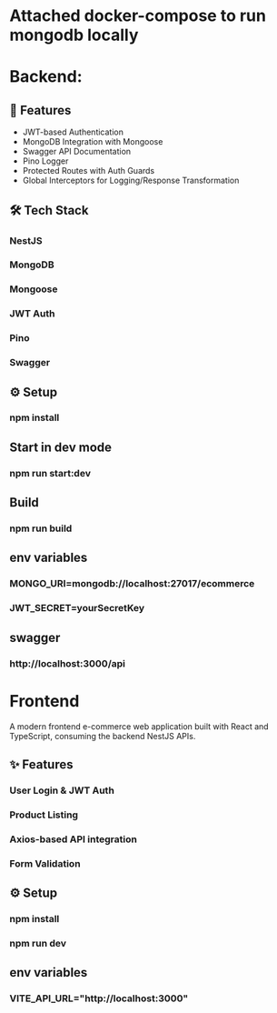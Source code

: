 # Attached docker-compose to run mongodb locally

# Backend:

## 🚀 Features

- JWT-based Authentication
- MongoDB Integration with Mongoose
- Swagger API Documentation
- Pino Logger
- Protected Routes with Auth Guards
- Global Interceptors for Logging/Response Transformation

## 🛠️ Tech Stack

### NestJS
### MongoDB
### Mongoose
### JWT Auth
### Pino
### Swagger


## ⚙️ Setup

### npm install

## Start in dev mode
### npm run start:dev

## Build
### npm run build

## env variables
### MONGO_URI=mongodb://localhost:27017/ecommerce
### JWT_SECRET=yourSecretKey

## swagger
### http://localhost:3000/api

# Frontend

A modern frontend e-commerce web application built with React and TypeScript, consuming the backend NestJS APIs.

## ✨ Features

### User Login & JWT Auth
### Product Listing
### Axios-based API integration
### Form Validation

## ⚙️ Setup

### npm install

### npm run dev

## env variables
### VITE_API_URL="http://localhost:3000"